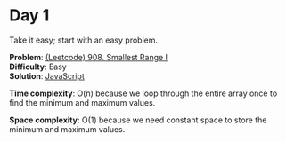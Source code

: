 # Day 1

Take it easy; start with an easy problem.

**Problem**: [(Leetcode) 908. Smallest Range I](https://leetcode.com/problems/smallest-range-i/)  
**Difficulty**: Easy  
**Solution**: [JavaScript](../solutions/smallest-range-I.js)

**Time complexity**: O(n) because we loop through the entire array once to find the minimum and maximum values.

**Space complexity**: O(1) because we need constant space to store the minimum and maximum values.